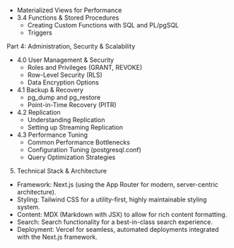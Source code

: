 - Materialized Views for Performance
- 3.4 Functions & Stored Procedures
  - Creating Custom Functions with SQL and PL/pgSQL
  - Triggers

Part 4: Administration, Security & Scalability

- 4.0 User Management & Security
  - Roles and Privileges (GRANT, REVOKE)
  - Row-Level Security (RLS)
  - Data Encryption Options
- 4.1 Backup & Recovery
  - pg_dump and pg_restore
  - Point-in-Time Recovery (PITR)
- 4.2 Replication
  - Understanding Replication
  - Setting up Streaming Replication
- 4.3 Performance Tuning
  - Common Performance Bottlenecks
  - Configuration Tuning (postgresql.conf)
  - Query Optimization Strategies

5. Technical Stack & Architecture

- Framework: Next.js (using the App Router for modern, server-centric architecture).
- Styling: Tailwind CSS for a utility-first, highly maintainable styling system.
- Content: MDX (Markdown with JSX) to allow for rich content formatting.
- Search: Search functionality for a best-in-class search experience.
- Deployment: Vercel for seamless, automated deployments integrated with the Next.js framework.
